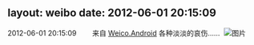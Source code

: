 layout: weibo
date: 2012-06-01 20:15:09
---
<meta name="referrer" content="no-referrer" />

2012-06-01 20:15:09  &nbsp;&nbsp;&nbsp;&nbsp;&nbsp;&nbsp; 来自 <a href="http://app.weibo.com/t/feed/l4RWD" rel="nofollow">Weico.Android</a>
各种淡淡的哀伤…… ​​​
![图片](https://ww2.sinaimg.cn/large/6d2a6003jw1dtix7bxghaj.jpg)
